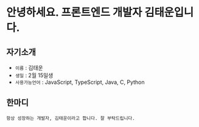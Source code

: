 # 안녕하세요. 프론트엔드 개발자 김태운입니다.

## 자기소개
- `이름` : 김태운
- `생일` : 2월 15일생
- `사용가능언어` : JavaScript, TypeScript, Java, C, Python

## 한마디
`항상 성장하는 개발자, 김태운이라고 합니다. 잘 부탁드립니다.`

